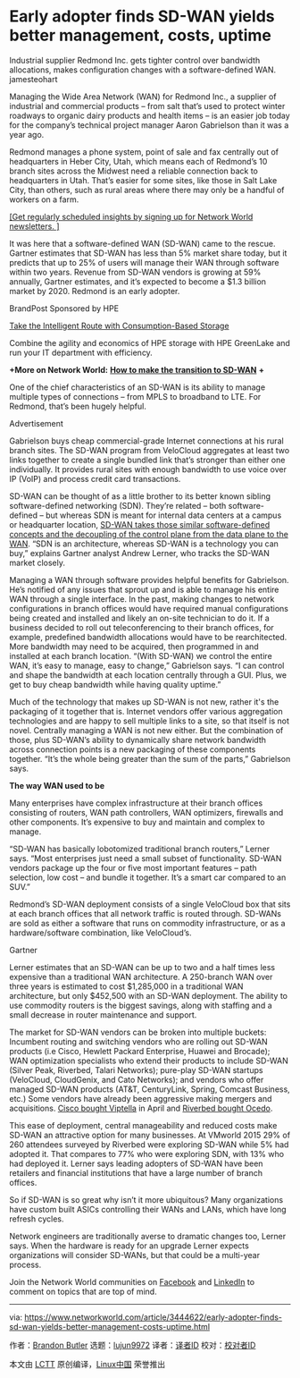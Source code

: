 [#]: collector: (lujun9972)
[#]: translator: ( )
[#]: reviewer: ( )
[#]: publisher: ( )
[#]: url: ( )
[#]: subject: (Early adopter finds SD-WAN yields better management, costs, uptime)
[#]: via: (https://www.networkworld.com/article/3444622/early-adopter-finds-sd-wan-yields-better-management-costs-uptime.html)
[#]: author: (Brandon Butler https://www.networkworld.com/author/Brandon-Butler/)

Early adopter finds SD-WAN yields better management, costs, uptime
======
Industrial supplier Redmond Inc. gets tighter control over bandwidth allocations, makes configuration changes with a software-defined WAN.
jamesteohart

Managing the Wide Area Network (WAN) for Redmond Inc., a supplier of industrial and commercial products – from salt that’s used to protect winter roadways to organic dairy products and health items – is an easier job today for the company’s technical project manager Aaron Gabrielson than it was a year ago.

Redmond manages a phone system, point of sale and fax centrally out of headquarters in Heber City, Utah, which means each of Redmond’s 10 branch sites across the Midwest need a reliable connection back to headquarters in Utah. That’s easier for some sites, like those in Salt Lake City, than others, such as rural areas where there may only be a handful of workers on a farm.

[[Get regularly scheduled insights by signing up for Network World newsletters. ]][1]

It was here that a software-defined WAN (SD-WAN) came to the rescue. Gartner estimates that SD-WAN has less than 5% market share today, but it predicts that up to 25% of users will manage their WAN through software within two years. Revenue from SD-WAN vendors is growing at 59% annually, Gartner estimates, and it’s expected to become a $1.3 billion market by 2020. Redmond is an early adopter.

[][2]

BrandPost Sponsored by HPE

[Take the Intelligent Route with Consumption-Based Storage][2]

Combine the agility and economics of HPE storage with HPE GreenLake and run your IT department with efficiency.

**+More on Network World:** [**How to make the transition to SD-WAN**][3] **+**

One of the chief characteristics of an SD-WAN is its ability to manage multiple types of connections – from MPLS to broadband to LTE. For Redmond, that’s been hugely helpful.

Advertisement

Gabrielson buys cheap commercial-grade Internet connections at his rural branch sites. The SD-WAN program from VeloCloud aggregates at least two links together to create a single bundled link that’s stronger than either one individually. It provides rural sites with enough bandwidth to use voice over IP (VoIP) and process credit card transactions.

SD-WAN can be thought of as a little brother to its better known sibling software-defined networking (SDN). They’re related – both software-defined – but whereas SDN is meant for internal data centers at a campus or headquarter location, [SD-WAN takes those similar software-defined concepts and the decoupling of the control plane from the data plane to the WAN][4]. “SDN is an architecture, whereas SD-WAN is a technology you can buy,” explains Gartner analyst Andrew Lerner, who tracks the SD-WAN market closely.

Managing a WAN through software provides helpful benefits for Gabrielson. He’s notified of any issues that sprout up and is able to manage his entire WAN through a single interface. In the past, making changes to network configurations in branch offices would have required manual configurations being created and installed and likely an on-site technician to do it. If a business decided to roll out teleconferencing to their branch offices, for example, predefined bandwidth allocations would have to be rearchitected. More bandwidth may need to be acquired, then programmed in and installed at each branch location. “(With SD-WAN) we control the entire WAN, it’s easy to manage, easy to change,” Gabrielson says. “I can control and shape the bandwidth at each location centrally through a GUI. Plus, we get to buy cheap bandwidth while having quality uptime.”

Much of the technology that makes up SD-WAN is not new, rather it's the packaging of it together that is. Internet vendors offer various aggregation technologies and are happy to sell multiple links to a site, so that itself is not novel. Centrally managing a WAN is not new either. But the combination of those, plus SD-WAN’s ability to dynamically share network bandwidth across connection points is a new packaging of these components together. “It’s the whole being greater than the sum of the parts,” Gabrielson says.

**The way WAN used to be**

Many enterprises have complex infrastructure at their branch offices consisting of routers, WAN path controllers, WAN optimizers, firewalls and other components. It’s expensive to buy and maintain and complex to manage.

“SD-WAN has basically lobotomized traditional branch routers,” Lerner says. “Most enterprises just need a small subset of functionality. SD-WAN vendors package up the four or five most important features – path selection, low cost – and bundle it together. It’s a smart car compared to an SUV.”

Redmond’s SD-WAN deployment consists of a single VeloCloud box that sits at each branch offices that all network traffic is routed through. SD-WANs are sold as either a software that runs on commodity infrastructure, or as a hardware/software combination, like VeloCloud’s.

Gartner

Lerner estimates that an SD-WAN can be up to two and a half times less expensive than a traditional WAN architecture. A 250-branch WAN over three years is estimated to cost $1,285,000 in a traditional WAN architecture, but only $452,500 with an SD-WAN deployment. The ability to use commodity routers is the biggest savings, along with staffing and a small decrease in router maintenance and support.

The market for SD-WAN vendors can be broken into multiple buckets: Incumbent routing and switching vendors who are rolling out SD-WAN products (i.e Cisco, Hewlett Packard Enterprise, Huawei and Brocade); WAN optimization specialists who extend their products to include SD-WAN (Silver Peak, Riverbed, Talari Networks); pure-play SD-WAN startups (VeloCloud, CloudGenix, and Cato Networks); and vendors who offer managed SD-WAN products (AT&amp;T, CenturyLink, Spring, Comcast Business, etc.) Some vendors have already been aggressive making mergers and acquisitions. [Cisco bought Viptella][5] in April and [Riverbed bought Ocedo][6].

This ease of deployment, central manageability and reduced costs make SD-WAN an attractive option for many businesses. At VMworld 2015 29% of 260 attendees surveyed by Riverbed were exploring SD-WAN while 5% had adopted it. That compares to 77% who were exploring SDN, with 13% who had deployed it. Lerner says leading adopters of SD-WAN have been retailers and financial institutions that have a large number of branch offices.

So if SD-WAN is so great why isn’t it more ubiquitous? Many organizations have custom built ASICs controlling their WANs and LANs, which have long refresh cycles.

Network engineers are traditionally averse to dramatic changes too, Lerner says. When the hardware is ready for an upgrade Lerner expects organizations will consider SD-WANs, but that could be a multi-year process.

Join the Network World communities on [Facebook][7] and [LinkedIn][8] to comment on topics that are top of mind.

--------------------------------------------------------------------------------

via: https://www.networkworld.com/article/3444622/early-adopter-finds-sd-wan-yields-better-management-costs-uptime.html

作者：[Brandon Butler][a]
选题：[lujun9972][b]
译者：[译者ID](https://github.com/译者ID)
校对：[校对者ID](https://github.com/校对者ID)

本文由 [LCTT](https://github.com/LCTT/TranslateProject) 原创编译，[Linux中国](https://linux.cn/) 荣誉推出

[a]: https://www.networkworld.com/author/Brandon-Butler/
[b]: https://github.com/lujun9972
[1]: https://www.networkworld.com/newsletters/signup.html
[2]: https://www.networkworld.com/article/3440100/take-the-intelligent-route-with-consumption-based-storage.html?utm_source=IDG&utm_medium=promotions&utm_campaign=HPE20773&utm_content=sidebar ( Take the Intelligent Route with Consumption-Based Storage)
[3]: http://www.networkworld.com/article/3029718/lan-wan/how-to-make-the-transition-to-a-software-defined-wan.html
[4]: http://www.networkworld.com/article/2873964/sdn/the-first-place-to-tackle-sdn-in-the-wan.html
[5]: http://www.networkworld.com/article/3193888/software-defined-networking/why-cisco-needs-sd-wan-vendor-viptela.html
[6]: http://www.networkworld.com/article/3024735/cisco-subnet/riverbed-acquires-ocedo-accelerates-its-sd-wan-timeline.html
[7]: https://www.facebook.com/NetworkWorld/
[8]: https://www.linkedin.com/company/network-world
